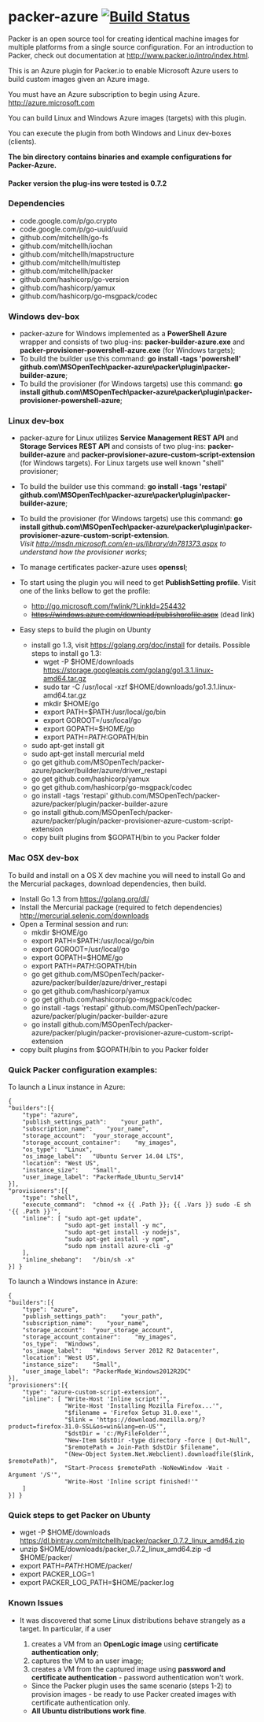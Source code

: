 packer-azure [![Build Status](https://travis-ci.org/MSOpenTech/packer-azure.svg)](https://travis-ci.org/MSOpenTech/packer-azure)
=============

Packer is an open source tool for creating identical machine images for multiple platforms from a single source configuration. For an introduction to Packer, check out documentation at http://www.packer.io/intro/index.html.

This is an Azure plugin for Packer.io to enable Microsoft Azure users to build custom images given an Azure image. 

You must have an Azure subscription to begin using Azure. http://azure.microsoft.com

You can build Linux and Windows Azure images (targets) with this plugin. 

You can execute the plugin from both Windows and Linux dev-boxes (clients). 

**The bin directory contains binaries and example configurations for Packer-Azure.**

#### Packer version the plug-ins were tested is 0.7.2

### Dependencies

*	code.google.com/p/go.crypto
*	code.google.com/p/go-uuid/uuid
*	github.com/mitchellh/go-fs
*	github.com/mitchellh/iochan
*	github.com/mitchellh/mapstructure
*	github.com/mitchellh/multistep
*	github.com/mitchellh/packer
*	github.com/hashicorp/go-version
*	github.com/hashicorp/yamux
*	github.com/hashicorp/go-msgpack/codec

### Windows dev-box

* packer-azure for Windows implemented as a **PowerShell Azure** wrapper and consists of two plug-ins: **packer-builder-azure.exe** and **packer-provisioner-powershell-azure.exe** (for Windows targets); 
* To build the builder use this command: **go install  -tags 'powershell' github.com\MSOpenTech\packer-azure\packer\plugin\packer-builder-azure**;
* To build the provisioner (for Windows targets) use this command: **go install github.com\MSOpenTech\packer-azure\packer\plugin\packer-provisioner-powershell-azure**;

### Linux dev-box

* packer-azure for Linux utilizes **Service Management REST API** and **Storage Services REST API** and consists of two plug-ins: **packer-builder-azure** and **packer-provisioner-azure-custom-script-extension** (for Windows targets). For Linux targets use well known "shell" provisioner; 
* To build the builder use this command: **go install -tags 'restapi' github.com\MSOpenTech\packer-azure\packer\plugin\packer-builder-azure**;
* To build the provisioner (for Windows targets) use this command: **go install github.com\MSOpenTech\packer-azure\packer\plugin\packer-provisioner-azure-custom-script-extension**.<br/><i>Visit http://msdn.microsoft.com/en-us/library/dn781373.aspx to understand how the provisioner works</i>;
* To manage certificates packer-azure uses **openssl**;
* To start using the plugin you will need to get **PublishSetting profile**. Visit one of the links bellow to get the profile:
  * http://go.microsoft.com/fwlink/?LinkId=254432
  * <del>https://windows.azure.com/download/publishprofile.aspx</del> (dead link)

* Easy steps to build the plugin on Ubunty
  * install go 1.3, visit https://golang.org/doc/install for details. Possible steps to install go 1.3:
  	* wget -P $HOME/downloads  https://storage.googleapis.com/golang/go1.3.1.linux-amd64.tar.gz
  	* sudo tar -C /usr/local -xzf $HOME/downloads/go1.3.1.linux-amd64.tar.gz
  	* mkdir $HOME/go
  	* export PATH=$PATH:/usr/local/go/bin
	* export GOROOT=/usr/local/go
	* export GOPATH=$HOME/go
	* export PATH=$PATH:$GOPATH/bin
  * sudo apt-get install git
  * sudo apt-get install mercurial meld
  * go get github.com/MSOpenTech/packer-azure/packer/builder/azure/driver_restapi
  * go get github.com/hashicorp/yamux
  * go get github.com/hashicorp/go-msgpack/codec
  * go install -tags 'restapi' github.com/MSOpenTech/packer-azure/packer/plugin/packer-builder-azure
  * go install github.com/MSOpenTech/packer-azure/packer/plugin/packer-provisioner-azure-custom-script-extension
  * copy built plugins from $GOPATH/bin to you Packer folder 
   
### Mac OSX dev-box
To build and install on a OS X dev machine you will need to install Go and the Mercurial packages, download dependencies, then build. 

* Install Go 1.3 from https://golang.org/dl/
* Install the Mercurial package (required to fetch dependencies) http://mercurial.selenic.com/downloads
* Open a Terminal session and run:
	* mkdir $HOME/go
  	* export PATH=$PATH:/usr/local/go/bin
	* export GOROOT=/usr/local/go
	* export GOPATH=$HOME/go
	* export PATH=$PATH:$GOPATH/bin
	* go get github.com/MSOpenTech/packer-azure/packer/builder/azure/driver_restapi
	* go get github.com/hashicorp/yamux
    * go get github.com/hashicorp/go-msgpack/codec
  	* go install -tags 'restapi' github.com/MSOpenTech/packer-azure/packer/plugin/packer-builder-azure
  	* go install github.com/MSOpenTech/packer-azure/packer/plugin/packer-provisioner-azure-custom-script-extension
 * copy built plugins from $GOPATH/bin to you Packer folder


### Quick Packer configuration examples:

To launch a Linux instance in Azure:

```
{
"builders":[{
 	"type":	"azure",
 	"publish_settings_path":	"your_path",
 	"subscription_name":	"your_name",
 	"storage_account":	"your_storage_account",
 	"storage_account_container":	"my_images",
 	"os_type":	"Linux",
 	"os_image_label":	"Ubuntu Server 14.04 LTS",
 	"location":	"West US",
 	"instance_size":	"Small",
 	"user_image_label":	"PackerMade_Ubuntu_Serv14"
}],
"provisioners":[{
 	"type":	"shell",
 	"execute_command":	"chmod +x {{ .Path }}; {{ .Vars }} sudo -E sh '{{ .Path }}'",
 	"inline": [	"sudo apt-get update",
				"sudo apt-get install -y mc",
				"sudo apt-get install -y nodejs",
				"sudo apt-get install -y npm",
				"sudo npm install azure-cli -g"
 	],
 	"inline_shebang":	"/bin/sh -x"
}] }
```

To launch a Windows instance in Azure:

```
{
"builders":[{
 	"type":	"azure",
 	"publish_settings_path":	"your_path",
 	"subscription_name":	"your_name",
 	"storage_account":	"your_storage_account",
 	"storage_account_container":	"my_images",
 	"os_type":	"Windows",
 	"os_image_label":	"Windows Server 2012 R2 Datacenter",
 	"location":	"West US",
 	"instance_size":	"Small",
 	"user_image_label":	"PackerMade_Windows2012R2DC"
}],
"provisioners":[{
 	"type":	"azure-custom-script-extension",
 	"inline": [	"Write-Host 'Inline script!'",
				"Write-Host 'Installing Mozilla Firefox...'",
				"$filename = 'Firefox Setup 31.0.exe'",
				"$link = 'https://download.mozilla.org/?product=firefox-31.0-SSL&os=win&lang=en-US'",
				"$dstDir = 'c:/MyFileFolder'",
				"New-Item $dstDir -type directory -force | Out-Null",
				"$remotePath = Join-Path $dstDir $filename",
				"(New-Object System.Net.Webclient).downloadfile($link, $remotePath)",
				"Start-Process $remotePath -NoNewWindow -Wait -Argument '/S'",
				"Write-Host 'Inline script finished!'"
 	]
}] }
```

### Quick steps to get Packer on Ubunty
  * wget -P $HOME/downloads https://dl.bintray.com/mitchellh/packer/packer_0.7.2_linux_amd64.zip
  * unzip $HOME/downloads/packer_0.7.2_linux_amd64.zip -d $HOME/packer/
  * export PATH=$PATH:$HOME/packer/
  * export PACKER_LOG=1
  * export PACKER_LOG_PATH=$HOME/packer.log

### Known Issues
  * It was discovered that some Linux distributions behave strangely as a target. In particular, if a user 
    1. creates a VM from an **OpenLogic image** using **certificate authentication only**;
    2. captures the VM to an user image;
    3. creates a VM from the captured image using **password and certificate authentication** - password authentication won't work.

    - Since the Packer plugin uses the same scenario (steps 1-2) to provision images - be ready to use Packer created images with certificate authentication only.
    - **All Ubuntu distributions work fine**. 	


